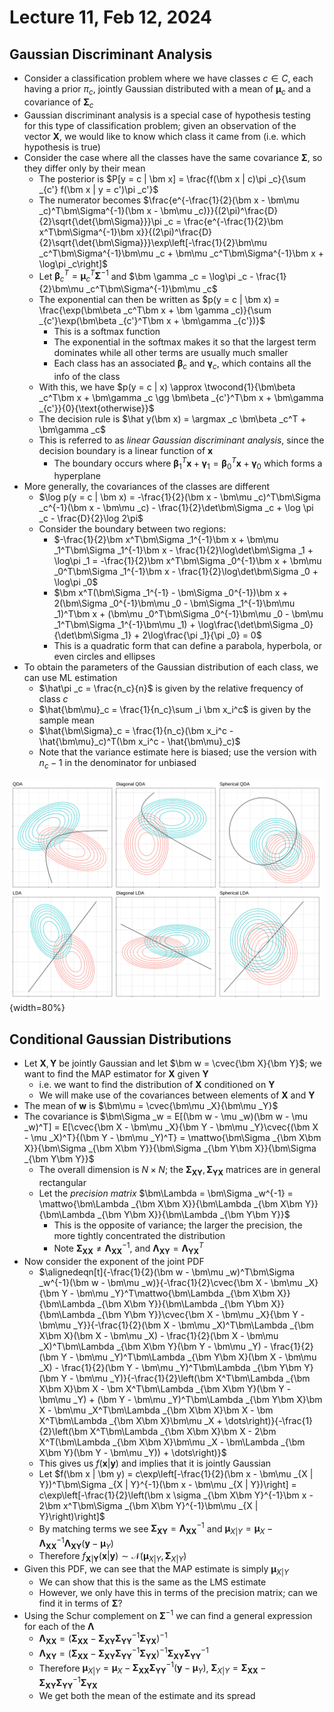 # Lecture 11, Feb 12, 2024

## Gaussian Discriminant Analysis

* Consider a classification problem where we have classes $c \in C$, each having a prior $\pi _c$, jointly Gaussian distributed with a mean of $\bm\mu _c$ and a covariance of $\bm\Sigma _c$
* Gaussian discriminant analysis is a special case of hypothesis testing for this type of classification problem; given an observation of the vector $\bm X$, we would like to know which class it came from (i.e. which hypothesis is true)
* Consider the case where all the classes have the same covariance $\bm\Sigma$, so they differ only by their mean
	* The posterior is $P[y = c | \bm x] = \frac{f(\bm x | c)\pi _c}{\sum _{c'} f(\bm x | y = c')\pi _c'}$
	* The numerator becomes $\frac{e^{-\frac{1}{2}(\bm x - \bm\mu _c)^T\bm\Sigma^{-1}(\bm x - \bm\mu _c)}}{(2\pi)^\frac{D}{2}\sqrt{\det{\bm\Sigma}}}\pi _c = \frac{e^{-\frac{1}{2}\bm x^T\bm\Sigma^{-1}\bm x}}{(2\pi)^\frac{D}{2}\sqrt{\det{\bm\Sigma}}}\exp\left[-\frac{1}{2}\bm\mu _c^T\bm\Sigma^{-1}\bm\mu _c + \bm\mu _c^T\bm\Sigma^{-1}\bm x + \log\pi _c\right]$
	* Let $\bm\beta _c^T = \bm\mu _c^T\bm\Sigma^{-1}$ and $\bm \gamma _c = \log\pi _c - \frac{1}{2}\bm\mu _c^T\bm\Sigma^{-1}\bm\mu _c$
	* The exponential can then be written as $p(y = c | \bm x) = \frac{\exp(\bm\beta _c^T\bm x + \bm \gamma _c)}{\sum _{c'}\exp(\bm\beta _{c'}^T\bm x + \bm\gamma _{c'})}$
		* This is a softmax function
		* The exponential in the softmax makes it so that the largest term dominates while all other terms are usually much smaller
		* Each class has an associated $\bm\beta _c$ and $\bm\gamma _c$, which contains all the info of the class
	* With this, we have $p(y = c | x) \approx \twocond{1}{\bm\beta _c^T\bm x + \bm\gamma _c \gg \bm\beta _{c'}^T\bm x + \bm\gamma _{c'}}{0}{\text{otherwise}}$
	* The decision rule is $\hat y(\bm x) = \argmax _c \bm\beta _c^T + \bm\gamma _c$
	* This is referred to as *linear Gaussian discriminant analysis*, since the decision boundary is a linear function of $\bm x$
		* The boundary occurs where $\bm\beta _1^T\bm x + \bm\gamma _1 = \bm\beta _0^T\bm x + \bm\gamma _0$ which forms a hyperplane
* More generally, the covariances of the classes are different
	* $\log p(y = c | \bm x) = -\frac{1}{2}(\bm x - \bm\mu _c)^T\bm\Sigma _c^{-1}(\bm x - \bm\mu _c) - \frac{1}{2}\det\bm\Sigma _c + \log \pi _c - \frac{D}{2}\log 2\pi$
	* Consider the boundary between two regions:
		* $-\frac{1}{2}\bm x^T\bm\Sigma _1^{-1}\bm x + \bm\mu _1^T\bm\Sigma _1^{-1}\bm x - \frac{1}{2}\log\det\bm\Sigma _1 + \log\pi _1 = -\frac{1}{2}\bm x^T\bm\Sigma _0^{-1}\bm x + \bm\mu _0^T\bm\Sigma _1^{-1}\bm x - \frac{1}{2}\log\det\bm\Sigma _0 + \log\pi _0$
		* $\bm x^T(\bm\Sigma _1^{-1} - \bm\Sigma _0^{-1})\bm x + 2(\bm\Sigma _0^{-1}\bm\mu _0 - \bm\Sigma _1^{-1}\bm\mu _1)^T\bm x + (\bm\mu _0^T\bm\Sigma _0^{-1}\bm\mu _0 - \bm\mu _1^T\bm\Sigma _1^{-1}\bm\mu _1) + \log\frac{\det\bm\Sigma _0}{\det\bm\Sigma _1} + 2\log\frac{\pi _1}{\pi _0} = 0$
		* This is a quadratic form that can define a parabola, hyperbola, or even circles and ellipses
* To obtain the parameters of the Gaussian distribution of each class, we can use ML estimation
	* $\hat\pi _c = \frac{n_c}{n}$ is given by the relative frequency of class $c$
	* $\hat{\bm\mu}_c = \frac{1}{n_c}\sum _i \bm x_i^c$ is given by the sample mean
	* $\hat{\bm\Sigma}_c = \frac{1}{n_c}(\bm x_i^c - \hat{\bm\mu}_c)^T(\bm x_i^c - \hat{\bm\mu}_c)$
	* Note that the variance estimate here is biased; use the version with $n_c - 1$ in the denominator for unbiased

![Illustration of the different kinds of Gaussian discriminant analysis.](imgs/lec11_1.png){width=80%}

## Conditional Gaussian Distributions

* Let $\bm X, \bm Y$ be jointly Gaussian and let $\bm w = \cvec{\bm X}{\bm Y}$; we want to find the MAP estimator for $\bm X$ given $\bm Y$
	* i.e. we want to find the distribution of $\bm X$ conditioned on $\bm Y$
	* We will make use of the covariances between elements of $\bm X$ and $\bm Y$
* The mean of $\bm w$ is $\bm\mu = \cvec{\bm\mu _X}{\bm\mu _Y}$
* The covariance is $\bm\Sigma _w = E[(\bm w - \mu _w)(\bm w - \mu _w)^T] = E[\cvec{\bm X - \bm\mu _X}{\bm Y - \bm\mu _Y}\cvec{(\bm X - \mu _X)^T}{(\bm Y - \bm\mu _Y)^T} = \mattwo{\bm\Sigma _{\bm X\bm X}}{\bm\Sigma _{\bm X\bm Y}}{\bm\Sigma _{\bm Y\bm X}}{\bm\Sigma _{\bm Y\bm Y}}$
	* The overall dimension is $N \times N$; the $\bm\Sigma _{\bm X\bm Y}, \bm\Sigma _{\bm Y\bm X}$ matrices are in general rectangular
	* Let the *precision matrix* $\bm\Lambda = \bm\Sigma _w^{-1} = \mattwo{\bm\Lambda _{\bm X\bm X}}{\bm\Lambda _{\bm X\bm Y}}{\bm\Lambda _{\bm Y\bm X}}{\bm\Lambda _{\bm Y\bm Y}}$
		* This is the opposite of variance; the larger the precision, the more tightly concentrated the distribution
		* Note $\bm\Sigma _{\bm X\bm X} \neq \bm\Lambda _{\bm X\bm X}^{-1}$, and $\bm\Lambda _{\bm X\bm Y} = \bm\Lambda _{\bm Y\bm X}^T$
* Now consider the exponent of the joint PDF
	* $\alignedeqn[t]{-\frac{1}{2}(\bm w - \bm\mu _w)^T\bm\Sigma _w^{-1}(\bm w - \bm\mu _w)}{-\frac{1}{2}\cvec{\bm X - \bm\mu _X}{\bm Y - \bm\mu _Y}^T\mattwo{\bm\Lambda _{\bm X\bm X}}{\bm\Lambda _{\bm X\bm Y}}{\bm\Lambda _{\bm Y\bm X}}{\bm\Lambda _{\bm Y\bm Y}}\cvec{\bm X - \bm\mu _X}{\bm Y - \bm\mu _Y}}{-\frac{1}{2}(\bm X - \bm\mu _X)^T\bm\Lambda _{\bm X\bm X}(\bm X - \bm\mu _X) - \frac{1}{2}(\bm X - \bm\mu _X)^T\bm\Lambda _{\bm X\bm Y}(\bm Y - \bm\mu _Y) - \frac{1}{2}(\bm Y - \bm\mu _Y)^T\bm\Lambda _{\bm Y\bm X}(\bm X - \bm\mu _X) - \frac{1}{2}(\bm Y - \bm\mu _Y)^T\bm\Lambda _{\bm Y\bm Y}(\bm Y - \bm\mu _Y)}{-\frac{1}{2}\left(\bm X^T\bm\Lambda _{\bm X\bm X}\bm X - \bm X^T\bm\Lambda _{\bm X\bm Y}(\bm Y - \bm\mu _Y) + (\bm Y - \bm\mu _Y)^T\bm\Lambda _{\bm Y\bm X}\bm X - \bm\mu _X^T\bm\Lambda _{\bm X\bm X}\bm X - \bm X^T\bm\Lambda _{\bm X\bm X}\bm\mu _X + \dots\right)}{-\frac{1}{2}\left(\bm X^T\bm\Lambda _{\bm X\bm X}\bm X - 2\bm X^T(\bm\Lambda _{\bm X\bm X}\bm\mu _X - \bm\Lambda _{\bm X\bm Y}(\bm Y - \bm\mu _Y)) + \dots\right)}$
	* This gives us $f(\bm x | \bm y)$ and implies that it is jointly Gaussian
	* Let $f(\bm x | \bm y) = c\exp\left[-\frac{1}{2}(\bm x - \bm\mu _{X | Y})^T\bm\Sigma _{X | Y}^{-1}(\bm x - \bm\mu _{X | Y})\right] = c\exp\left[-\frac{1}{2}\left(\bm x \sigma _{\bm X\bm Y}^{-1}\bm x - 2\bm x^T\bm\Sigma _{\bm X\bm Y}^{-1}\bm\mu _{X | Y}\right)\right]$
	* By matching terms we see $\bm\Sigma _{\bm X\bm Y} = \bm\Lambda _{\bm X\bm X}^{-1}$ and $\bm\mu _{X|Y} = \bm\mu _X - \bm\Lambda _{\bm X\bm X}^{-1}\bm\Lambda _{\bm X\bm Y}(\bm y - \bm\mu _Y)$
	* Therefore $f_{\bm X | \bm Y}(\bm x | \bm y) \sim \mathcal N(\bm\mu _{X | Y}, \bm\Sigma _{X | Y})$
* Given this PDF, we can see that the MAP estimate is simply $\bm\mu _{X | Y}$
	* We can show that this is the same as the LMS estimate
	* However, we only have this in terms of the precision matrix; can we find it in terms of $\bm\Sigma$?
* Using the Schur complement on $\bm\Sigma^{-1}$ we can find a general expression for each of the $\bm\Lambda$
	* $\bm\Lambda _{\bm X\bm X} = (\bm\Sigma _{\bm X\bm X} - \bm\Sigma _{\bm X\bm Y}\bm\Sigma _{\bm Y\bm Y}^{-1}\bm\Sigma _{\bm Y\bm X})^{-1}$
	* $\bm\Lambda _{\bm X\bm Y} = (\bm\Sigma _{\bm X\bm X} - \bm\Sigma _{\bm X\bm Y}\bm\Sigma _{\bm Y\bm Y}^{-1}\bm\Sigma _{\bm Y\bm X})^{-1}\bm\Sigma _{\bm X\bm Y}\bm\Sigma _{\bm Y\bm Y}^{-1}$
	* Therefore $\bm\mu _{X|Y} = \bm\mu _X - \bm\Sigma _{\bm X\bm X}\bm\Sigma _{\bm Y\bm Y}^{-1}(\bm y - \bm\mu _Y)$, $\bm\Sigma _{X|Y} = \bm\Sigma _{\bm X\bm X} - \bm\Sigma _{\bm X\bm Y}\bm\Sigma _{\bm Y\bm Y}^{-1}\bm\Sigma _{\bm Y\bm X}$
	* We get both the mean of the estimate and its spread
 
